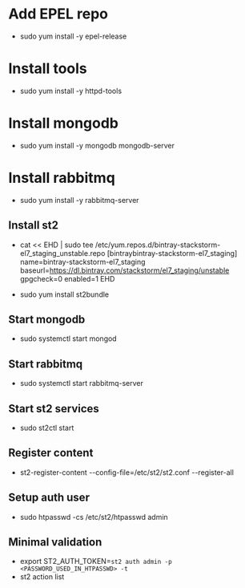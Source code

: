 # Add EPEL repo
* sudo yum install -y epel-release

# Install tools
* sudo yum install -y httpd-tools

# Install mongodb
* sudo yum install -y mongodb mongodb-server

# Install rabbitmq
* sudo yum install -y rabbitmq-server

## Install st2
* cat << EHD | sudo tee /etc/yum.repos.d/bintray-stackstorm-el7_staging_unstable.repo
[bintraybintray-stackstorm-el7_staging]
name=bintray-stackstorm-el7_staging
baseurl=https://dl.bintray.com/stackstorm/el7_staging/unstable
gpgcheck=0
enabled=1
EHD

* sudo yum install st2bundle

## Start mongodb
* sudo systemctl start mongod

## Start rabbitmq
* sudo systemctl start rabbitmq-server

## Start st2 services
* sudo st2ctl start

## Register content
* st2-register-content --config-file=/etc/st2/st2.conf --register-all

## Setup auth user
* sudo htpasswd -cs /etc/st2/htpasswd admin

## Minimal validation
* export ST2_AUTH_TOKEN=`st2 auth admin -p <PASSWORD_USED_IN_HTPASSWD> -t`
* st2 action list

